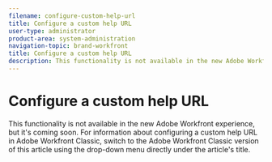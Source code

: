 ```yaml
---
filename: configure-custom-help-url
title: Configure a custom help URL
user-type: administrator
product-area: system-administration
navigation-topic: brand-workfront
title: Configure a custom help URL
description: This functionality is not available in the new Adobe Workfront experience, but it's coming soon. For information about configuring a custom help URL in Adobe Workfront Classic, switch to the Adobe Workfront Classic version of this article using the drop-down menu directly under the article's title.
---
```


# Configure a custom help URL

This functionality is not available in the new Adobe Workfront experience, but it's coming soon. For information about configuring a custom help URL in Adobe Workfront Classic, switch to the Adobe Workfront Classic version of this article using the drop-down menu directly under the article's title.  